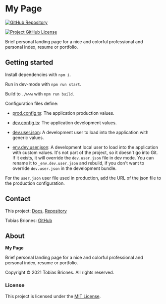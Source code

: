 # My Page

[![GitHub Repository](https://img.shields.io/static/v1?label=GITHUB&message=REPOSITORY&labelColor=555&color=0277bd&style=for-the-badge&logo=GITHUB)](https://github.com/tobiasbriones/my-page)

[![Project GitHub License](https://img.shields.io/github/license/tobiasbriones/my-page.svg?style=flat-square)](https://github.com/tobiasbriones/my-page/blob/main/LICENSE)

Brief personal landing page for a nice and colorful professional and personal
index, resume or portfolio.

## Getting started

Install dependencies with `npm i`.

Run in dev-mode with `npm run start`.

Build to `./www` with `npm run build`.

Configuration files define:

- [prod.config.ts](config/prod.config.ts): The application production values.

- [dev.config.ts](config/prod.config.ts): The application development values.

- [dev.user.json](src/dev.user.json): A development user to load into the
  application with generic values.

- [env.dev.user.json](src/dev.user.json): A development local user to load into
  the application with custom values. It's not part of the project, so it
  doesn't go into Git. If it exists, it will override the `dev.user.json`
  file in dev mode. You can rename it to `_env.dev.user.json` and rebuild, if
  you don't want to override `dev.user.json` in the development bundle.

For the `user.json` user file used in production, add the URL of the json file
to the production configuration.

## Contact

This project: [Docs](https://tobiasbriones.github.io/my-page),
[Repository](https://github.com/tobiasbriones/my-page)

Tobias Briones: [GitHub](https://github.com/tobiasbriones)

## About

**My Page**

Brief personal landing page for a nice and colorful professional and personal
index, resume or portfolio.

Copyright © 2021 Tobias Briones. All rights reserved.

### License

This project is licensed under the [MIT License](./LICENSE).
